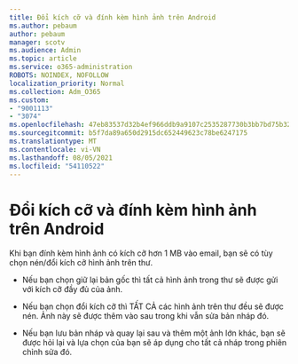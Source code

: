 ```yaml
---
title: Đổi kích cỡ và đính kèm hình ảnh trên Android
ms.author: pebaum
author: pebaum
manager: scotv
ms.audience: Admin
ms.topic: article
ms.service: o365-administration
ROBOTS: NOINDEX, NOFOLLOW
localization_priority: Normal
ms.collection: Adm_O365
ms.custom:
- "9001113"
- "3074"
ms.openlocfilehash: 47eb83537d32b4ef966ddb9a9107c2535287730b3bb7bd75b32c894c6411aeca
ms.sourcegitcommit: b5f7da89a650d2915dc652449623c78be6247175
ms.translationtype: MT
ms.contentlocale: vi-VN
ms.lasthandoff: 08/05/2021
ms.locfileid: "54110522"
---
```

# <a name="resize-and-attach-images-on-android"></a>Đổi kích cỡ và đính kèm hình ảnh trên Android

Khi bạn đính kèm hình ảnh có kích cỡ hơn 1 MB vào email, bạn sẽ có tùy chọn nén/đổi kích cỡ hình ảnh trên thư.
 
- Nếu bạn chọn giữ lại bản gốc thì tất cả hình ảnh trong thư sẽ được gửi với kích cỡ đầy đủ của ảnh.
 
- Nếu bạn chọn đổi kích cỡ thì TẤT CẢ các hình ảnh trên thư đều sẽ được nén.  Ảnh này sẽ được thêm vào sau trong khi vẫn sửa bản nháp đó.
 
- Nếu bạn lưu bản nháp và quay lại sau và thêm một ảnh lớn khác, bạn sẽ được hỏi lại và lựa chọn của bạn sẽ áp dụng cho tất cả nháp trong phiên chỉnh sửa đó.
 
